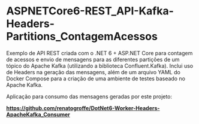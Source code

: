 # ASPNETCore6-REST_API-Kafka-Headers-Partitions_ContagemAcessos
Exemplo de API REST criada com o .NET 6 + ASP.NET Core para contagem de acessos e envio de mensagens para as diferentes partições de um tópico do Apache Kafka (utilizando a biblioteca Confluent.Kafka). Inclui uso de Headers na geração das mensagens, além de um arquivo YAML do Docker Compose para a criação de uma ambiente de testes baseado no Apache Kafka.

Aplicação para consumo das mensagens geradas por este projeto:

**https://github.com/renatogroffe/DotNet6-Worker-Headers-ApacheKafka_Consumer**
